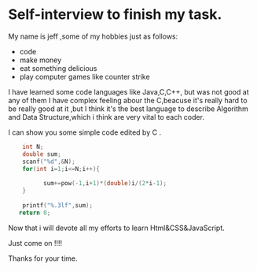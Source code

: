 #  Self-interview to finish my task.
My name is jeff ,some of my hobbies just as follows:

* code
* make money
* eat something delicious
* play computer games like counter strike

I have learned some code languages like Java,C,C++, but was not good at any of them
I have complex feeling abour the C,beacuse it's really hard to be really good at it ,but I think it's the best language to describe Algorithm and Data Structure,which i think are very vital to each coder.


I can show you some simple code edited by C .

 ```C
     int N;
     double sum;
     scanf("%d",&N);
     for(int i=1;i<=N;i++){
          	
           sum+=pow(-1,i+1)*(double)i/(2*i-1);
     }
     
     printf("%.3lf",sum);
    return 0;
 ```
 
 Now that i will devote all my efforts to learn Html&CSS&JavaScript.
 
Just come on !!!!

Thanks for your time.
